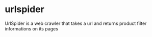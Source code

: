 # urlspider
 UrlSpider is a web crawler that takes a url and returns product filter informations on its pages 
